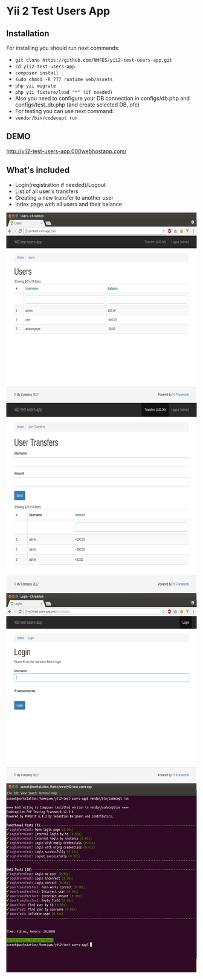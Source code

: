 # Yii 2 Test Users App

## Installation

For installing you should run next commands:

* `git clone https://github.com/NMFES/yii2-test-users-app.git`
* `cd yii2-test-users-app`
* `composer install`
* `sudo chmod -R 777 runtime web/assets`
* `php yii migrate`
* `php yii fixture/load "*" (if needed)`
* Also you need to configure your DB connection in configs/db.php and configs/test_db.php (and create selected DB, ofc)
* For testing you can use next command:
* `vendor/bin/codecept run`

## DEMO
http://yii2-test-users-app.000webhostapp.com/

## What's included

* Login(registration if needed)/Logout
* List of all user's transfers
* Creating a new transfer to another user
* Index page with all users and their balance

<img src="https://raw.githubusercontent.com/NMFES/yii2-test-users-app/master/web/img/1.png" height="500">
<img src="https://raw.githubusercontent.com/NMFES/yii2-test-users-app/master/web/img/2.png" height="500">
<img src="https://raw.githubusercontent.com/NMFES/yii2-test-users-app/master/web/img/3.png" height="500">
<img src="https://raw.githubusercontent.com/NMFES/yii2-test-users-app/master/web/img/4.png" height="500">
